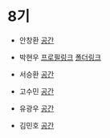 # 8기
- 안창환 [](https://github.com/)
[공간](https://github.com/StudyFork/GoogryAndroidArchitectureStudy/tree/master/class08/)

- 박현우 [프로필링크](https://github.com/HudsonPark)
[폴더링크](https://github.com/HudsonPark/GoogryAndroidArchitectureStudy/tree/master/class08/)

- 서승환 [](https://github.com/)
[공간](https://github.com/StudyFork/GoogryAndroidArchitectureStudy/tree/master/class08/)

- 고수민 [](https://github.com/)
[공간](https://github.com/StudyFork/GoogryAndroidArchitectureStudy/tree/master/class08/)

- 유광우 [](https://github.com/)
[공간](https://github.com/StudyFork/GoogryAndroidArchitectureStudy/tree/master/class08/)

- 김민호 [](https://github.com/)
[공간](https://github.com/StudyFork/GoogryAndroidArchitectureStudy/tree/master/class08/)
